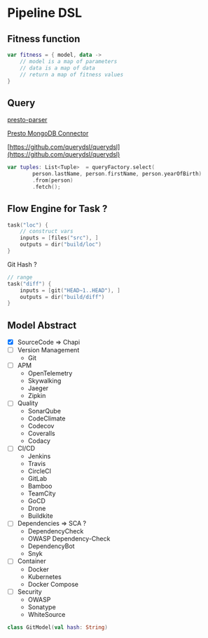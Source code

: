 # Pipeline DSL

## Fitness function

```kotlin
var fitness = { model, data -> 
    // model is a map of parameters
    // data is a map of data
    // return a map of fitness values
}
```

## Query

[presto-parser](https://github.com/prestodb/presto/tree/master/presto-parser)

[Presto MongoDB Connector](https://prestodb.io/docs/current/connector/mongodb.html)

[https://github.com/querydsl/querydsl](https://github.com/querydsl/querydsl)

```kotlin
var tuples: List<Tuple>  = queryFactory.select(
        person.lastName, person.firstName, person.yearOfBirth)
        .from(person)
        .fetch();
```

## Flow Engine for Task ?

```kotlin
task("loc") {
    // construct vars
    inputs = [files("src"), ]
    outputs = dir("build/loc")
}
```

Git Hash ? 

```kotlin
// range
task("diff") {
    inputs = [git("HEAD~1..HEAD"), ]
    outputs = dir("build/diff")
}
```

## Model Abstract

- [x] SourceCode => Chapi
- [ ] Version Management
  - Git
- [ ] APM
  - OpenTelemetry
  - Skywalking
  - Jaeger
  - Zipkin
- [ ] Quality
  - SonarQube
  - CodeClimate
  - Codecov
  - Coveralls
  - Codacy
- [ ] CI/CD
  - Jenkins
  - Travis
  - CircleCI
  - GitLab
  - Bamboo
  - TeamCity
  - GoCD
  - Drone
  - Buildkite
- [ ] Dependencies => SCA ?
  - DependencyCheck
  - OWASP Dependency-Check
  - DependencyBot
  - Snyk
- [ ] Container
  - Docker
  - Kubernetes
  - Docker Compose
- [ ] Security
  - OWASP
  - Sonatype
  - WhiteSource

```kotlin
class GitModel(val hash: String)
```

